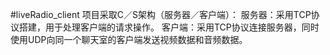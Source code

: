 #liveRadio_client
项目采取C／S架构（服务器／客户端）：
服务器：采用TCP协议搭建，用于处理客户端的请求操作。
客户端：采用TCP协议连接服务器，同时使用UDP向同一个聊天室的客户端发送视频数据和音频数据。
